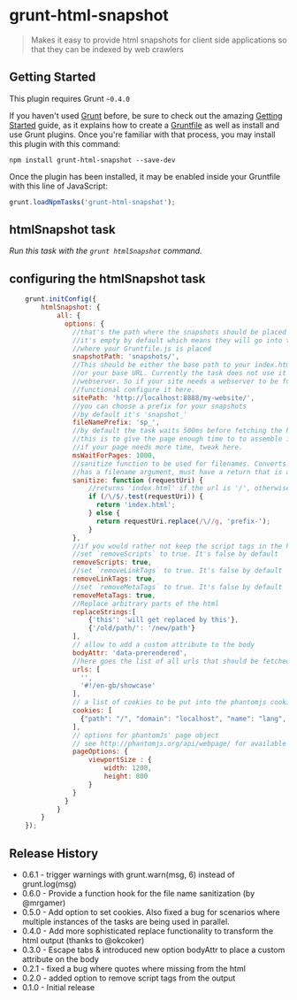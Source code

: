 # grunt-html-snapshot

> Makes it easy to provide html snapshots for client side applications so that they can be indexed by web crawlers



## Getting Started
This plugin requires Grunt `~0.4.0`

If you haven't used [Grunt](http://gruntjs.com/) before, be sure to check out the amazing [Getting Started](http://gruntjs.com/getting-started) guide, as it explains how to create a [Gruntfile](http://gruntjs.com/sample-gruntfile) as well as install and use Grunt plugins. Once you're familiar with that process, you may install this plugin with this command:

```shell
npm install grunt-html-snapshot --save-dev
```

Once the plugin has been installed, it may be enabled inside your Gruntfile with this line of JavaScript:

```js
grunt.loadNpmTasks('grunt-html-snapshot');
```


## htmlSnapshot task
_Run this task with the `grunt htmlSnapshot` command._

## configuring the htmlSnapshot task

```js
    grunt.initConfig({
        htmlSnapshot: {
            all: {
              options: {
                //that's the path where the snapshots should be placed
                //it's empty by default which means they will go into the directory
                //where your Gruntfile.js is placed
                snapshotPath: 'snapshots/',
                //This should be either the base path to your index.html file
                //or your base URL. Currently the task does not use it's own
                //webserver. So if your site needs a webserver to be fully
                //functional configure it here.
                sitePath: 'http://localhost:8888/my-website/',
                //you can choose a prefix for your snapshots
                //by default it's 'snapshot_'
                fileNamePrefix: 'sp_',
                //by default the task waits 500ms before fetching the html.
                //this is to give the page enough time to to assemble itself.
                //if your page needs more time, tweak here.
                msWaitForPages: 1000,
                //sanitize function to be used for filenames. Converts '#!/' to '_' as default
                //has a filename argument, must have a return that is a sanitized string
                sanitize: function (requestUri) {
                    //returns 'index.html' if the url is '/', otherwise a prefix
                    if (/\/$/.test(requestUri)) {
                      return 'index.html';
                    } else {
                      return requestUri.replace(/\//g, 'prefix-');
                    }
                },
                //if you would rather not keep the script tags in the html snapshots
                //set `removeScripts` to true. It's false by default
                removeScripts: true,
                //set `removeLinkTags` to true. It's false by default
                removeLinkTags: true,
                //set `removeMetaTags` to true. It's false by default
                removeMetaTags: true,
                //Replace arbitrary parts of the html
                replaceStrings:[
                    {'this': 'will get replaced by this'},
                    {'/old/path/': '/new/path'}
                ],
                // allow to add a custom attribute to the body
                bodyAttr: 'data-prerendered',
                //here goes the list of all urls that should be fetched
                urls: [
                  '',
                  '#!/en-gb/showcase'
                ],
                // a list of cookies to be put into the phantomjs cookies jar for the visited page
                cookies: [
                  {"path": "/", "domain": "localhost", "name": "lang", "value": "en-gb"}
                ],
				// options for phantomJs' page object
				// see http://phantomjs.org/api/webpage/ for available options
				pageOptions: {
					viewportSize : {
						width: 1200,
						height: 800
					}
				}
              }
            }
        }
    });
```

## Release History

- 0.6.1 - trigger warnings with grunt.warn(msg, 6) instead of grunt.log(msg)
- 0.6.0 - Provide a function hook for the file name sanitization (by @mrgamer)
- 0.5.0 - Add option to set cookies. Also fixed a bug for scenarios where multiple instances of the tasks are being used in parallel.
- 0.4.0 - Add more sophisticated replace functionality to transform the html output (thanks to @okcoker)
- 0.3.0 - Escape tabs & introduced new option bodyAttr to place a custom attribute on the body
- 0.2.1 - fixed a bug where quotes where missing from the html
- 0.2.0 - added option to remove script tags from the output
- 0.1.0 - Initial release
